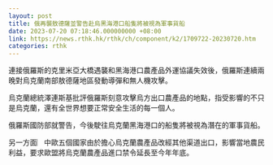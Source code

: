 ```yaml
---
layout: post
title: 俄再襲敖德薩並警告赴烏黑海港口船隻將被視為軍事貨船
date: 2023-07-20 07:18:46.000000000 +08:00
link: https://news.rthk.hk/rthk/ch/component/k2/1709722-20230720.htm
categories: rthk
---
```


連接俄羅斯的克里米亞大橋遇襲和黑海港口農產品外運協議失效後，俄羅斯連續兩晚對烏克蘭南部敖德薩地區發動導彈和無人機攻擊。

烏克蘭總統澤連斯基批評俄羅斯刻意攻擊烏方出口農產品的地點，指受影響的不只是烏克蘭，還有全世界想要正常安全生活的每一個人。

俄羅斯國防部就警告，今後駛往烏克蘭黑海港口的船隻將被視為潛在的軍事貨船。

另一方面︳中歐五個國家由於擔心烏克蘭農產品改經其他渠道出口，影響當地農民利益，要求歐盟將烏克蘭農產品進口禁令延長至今年年底。

